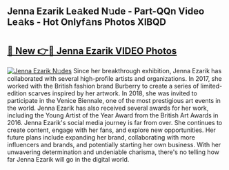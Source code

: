## Jenna Ezarik Le𝚊ked N𝚞de - Part-QQn Video Le𝚊ks - Hot Onlyf𝚊ns Photos XlBQD

# <h2><a href="http://ac42199.deff.icu/?id=Jenna+Ezarik">🔗 New 👉🔴 Jenna Ezarik VIDEO Photos</a></h2>

[![Jenna Ezarik N𝚞des](https://i.imgur.com/rIISA9y.gif)](http://ac42199.deff.icu/?id=Jenna+Ezarik)
Since her breakthrough exhibition, Jenna Ezarik has collaborated with several high-profile artists and organizations. In 2017, she worked with the British fashion brand Burberry to create a series of limited-edition scarves inspired by her artwork. In 2018, she was invited to participate in the Venice Biennale, one of the most prestigious art events in the world. Jenna Ezarik has also received several awards for her work, including the Young Artist of the Year Award from the British Art Awards in 2016. Jenna Ezarik's social media journey is far from over. She continues to create content, engage with her fans, and explore new opportunities. Her future plans include expanding her brand, collaborating with more influencers and brands, and potentially starting her own business. With her unwavering determination and undeniable charisma, there's no telling how far Jenna Ezarik will go in the digital world.

